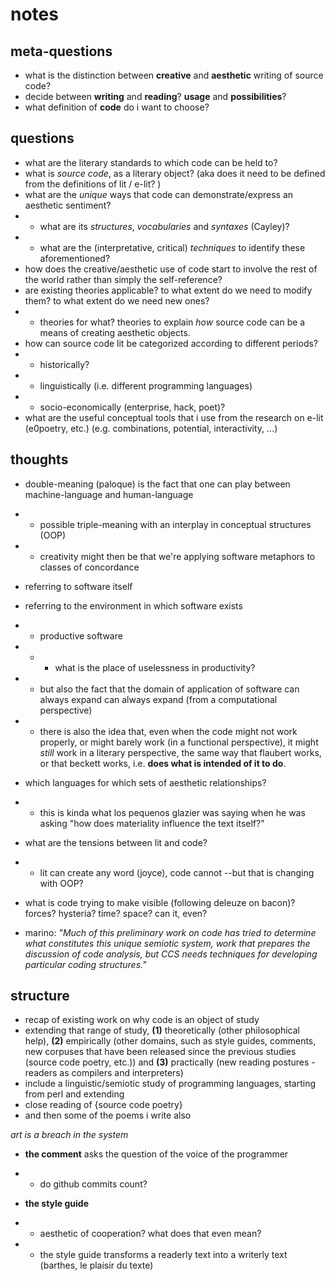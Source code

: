 # notes

## meta-questions
- what is the distinction between **creative** and **aesthetic** writing of source code?
- decide between **writing** and **reading**? **usage** and **possibilities**?
- what definition of **code** do i want to choose?

## questions

- what are the literary standards to which code can be held to?
- what is *source code*, as a literary object? (aka does it need to be defined from the definitions of lit / e-lit? )
- what are the *unique* ways that code can demonstrate/express an aesthetic sentiment?
- - what are its *structures*, *vocabularies* and *syntaxes* (Cayley)?
- - what are the (interpretative, critical) *techniques* to identify these aforementioned?
- how does the creative/aesthetic use of code start to involve the rest of the world rather than simply the self-reference?
- are existing theories applicable? to what extent do we need to modify them? to what extent do we need new ones?
- - theories for what? theories to explain *how* source code can be a means of creating aesthetic objects.
- how can source code lit be categorized according to different periods?
- - historically?
- - linguistically (i.e. different programming languages)
- - socio-economically (enterprise, hack, poet)?
- what are the useful conceptual tools that i use from the research on e-lit (e0poetry, etc.) (e.g. combinations, potential, interactivity, ...)

## thoughts

- double-meaning (paloque) is the fact that one can play between machine-language and human-language
- - possible triple-meaning with an interplay in conceptual structures (OOP)
- - creativity might then be that we're applying software metaphors to classes of concordance
- referring to software itself
- referring to the environment in which software exists
- - productive software
- - - what is the place of uselessness in productivity?
- - but also the fact that the domain of application of software can always expand can always expand (from a computational perspective)
- - there is also the idea that, even when the code might not work properly, or might barely work (in a functional perspective), it might *still* work in a literary perspective, the same way that flaubert works, or that beckett works, i.e. **does what is intended of it to do**.

- which languages for which sets of aesthetic relationships?
- - this is kinda what los pequenos glazier was saying when he was asking "how does materiality influence the text itself?"

- what are the tensions between lit and code?
- - lit can create any word (joyce), code cannot --but that is changing with OOP?

- what is code trying to make visible (following deleuze on bacon)? forces? hysteria? time? space? can it, even?

- marino: *"Much of this preliminary work on code has tried to determine what constitutes this unique semiotic system, work that prepares the discussion of code analysis, but CCS needs techniques for developing particular coding structures."*

## structure

- recap of existing work on why code is an object of study
- extending that range of study,  **(1)** theoretically (other philosophical help), **(2)** empirically (other domains, such as style guides, comments, new corpuses that have been released since the previous studies (source code poetry, etc.)) and **(3)** practically (new reading postures -readers as compilers and interpreters)
- include a linguistic/semiotic study of programming languages, starting from perl and extending
- close reading of {source code poetry}
- and then some of the poems i write also

*art is a breach in the system*

- **the comment** asks the question of the voice of the programmer
- - do github commits count?

- **the style guide**
- - aesthetic of cooperation? what does that even mean?
- - the style guide transforms a readerly text into a writerly text (barthes, le plaisir du texte)
